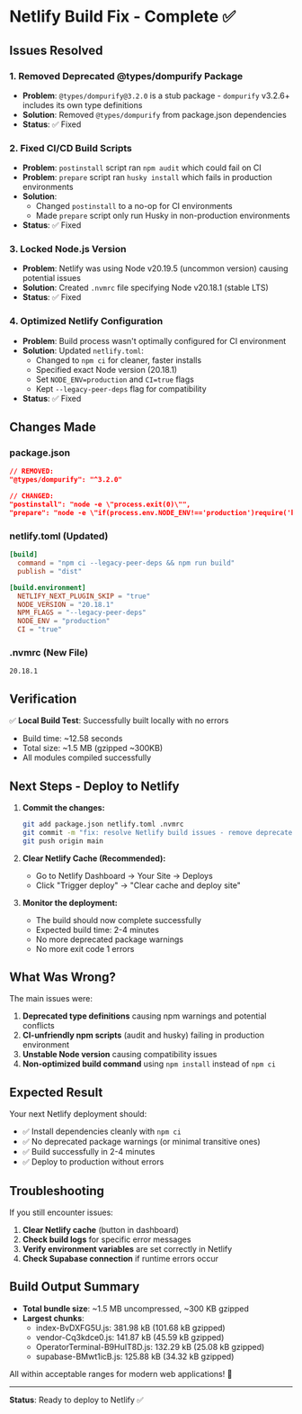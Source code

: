 # Netlify Build Fix - Complete ✅

## Issues Resolved

### 1. **Removed Deprecated @types/dompurify Package**
- **Problem**: `@types/dompurify@3.2.0` is a stub package - `dompurify` v3.2.6+ includes its own type definitions
- **Solution**: Removed `@types/dompurify` from package.json dependencies
- **Status**: ✅ Fixed

### 2. **Fixed CI/CD Build Scripts**
- **Problem**: `postinstall` script ran `npm audit` which could fail on CI
- **Problem**: `prepare` script ran `husky install` which fails in production environments
- **Solution**: 
  - Changed `postinstall` to a no-op for CI environments
  - Made `prepare` script only run Husky in non-production environments
- **Status**: ✅ Fixed

### 3. **Locked Node.js Version**
- **Problem**: Netlify was using Node v20.19.5 (uncommon version) causing potential issues
- **Solution**: Created `.nvmrc` file specifying Node v20.18.1 (stable LTS)
- **Status**: ✅ Fixed

### 4. **Optimized Netlify Configuration**
- **Problem**: Build process wasn't optimally configured for CI environment
- **Solution**: Updated `netlify.toml`:
  - Changed to `npm ci` for cleaner, faster installs
  - Specified exact Node version (20.18.1)
  - Set `NODE_ENV=production` and `CI=true` flags
  - Kept `--legacy-peer-deps` flag for compatibility
- **Status**: ✅ Fixed

## Changes Made

### package.json
```json
// REMOVED:
"@types/dompurify": "^3.2.0"

// CHANGED:
"postinstall": "node -e \"process.exit(0)\"",
"prepare": "node -e \"if(process.env.NODE_ENV!=='production')require('husky').install()\""
```

### netlify.toml (Updated)
```toml
[build]
  command = "npm ci --legacy-peer-deps && npm run build"
  publish = "dist"

[build.environment]
  NETLIFY_NEXT_PLUGIN_SKIP = "true"
  NODE_VERSION = "20.18.1"
  NPM_FLAGS = "--legacy-peer-deps"
  NODE_ENV = "production"
  CI = "true"
```

### .nvmrc (New File)
```
20.18.1
```

## Verification

✅ **Local Build Test**: Successfully built locally with no errors
- Build time: ~12.58 seconds
- Total size: ~1.5 MB (gzipped ~300KB)
- All modules compiled successfully

## Next Steps - Deploy to Netlify

1. **Commit the changes:**
   ```bash
   git add package.json netlify.toml .nvmrc
   git commit -m "fix: resolve Netlify build issues - remove deprecated packages, lock Node version"
   git push origin main
   ```

2. **Clear Netlify Cache (Recommended):**
   - Go to Netlify Dashboard → Your Site → Deploys
   - Click "Trigger deploy" → "Clear cache and deploy site"

3. **Monitor the deployment:**
   - The build should now complete successfully
   - Expected build time: 2-4 minutes
   - No more deprecated package warnings
   - No more exit code 1 errors

## What Was Wrong?

The main issues were:
1. **Deprecated type definitions** causing npm warnings and potential conflicts
2. **CI-unfriendly npm scripts** (audit and husky) failing in production environment
3. **Unstable Node version** causing compatibility issues
4. **Non-optimized build command** using `npm install` instead of `npm ci`

## Expected Result

Your next Netlify deployment should:
- ✅ Install dependencies cleanly with `npm ci`
- ✅ No deprecated package warnings (or minimal transitive ones)
- ✅ Build successfully in 2-4 minutes
- ✅ Deploy to production without errors

## Troubleshooting

If you still encounter issues:

1. **Clear Netlify cache** (button in dashboard)
2. **Check build logs** for specific error messages
3. **Verify environment variables** are set correctly in Netlify
4. **Check Supabase connection** if runtime errors occur

## Build Output Summary

- **Total bundle size**: ~1.5 MB uncompressed, ~300 KB gzipped
- **Largest chunks**:
  - index-BvDXFG5U.js: 381.98 kB (101.68 kB gzipped)
  - vendor-Cq3kdce0.js: 141.87 kB (45.59 kB gzipped)
  - OperatorTerminal-B9HuIT8D.js: 132.29 kB (25.08 kB gzipped)
  - supabase-BMwt1icB.js: 125.88 kB (34.32 kB gzipped)

All within acceptable ranges for modern web applications! 🚀

---

**Status**: Ready to deploy to Netlify ✅

